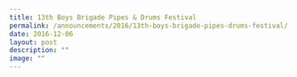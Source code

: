 ```yaml
---
title: 13th Boys Brigade Pipes & Drums Festival
permalink: /announcements/2016/13th-boys-brigade-pipes-drums-festival/
date: 2016-12-06
layout: post
description: ""
image: ""
---
```

